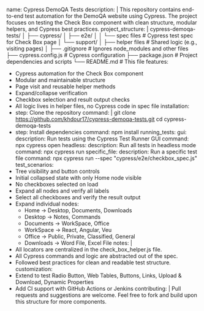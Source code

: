 name: Cypress DemoQA Tests
description: |
  This repository contains end-to-end test automation for the DemoQA website using Cypress. 
  The project focuses on testing the Check Box component with clean structure, modular helpers, and Cypress best practices.
project_structure: |
  cypress-demoqa-tests/
  │
  ├── cypress/
  │   ├── e2e/
  │   │   └── spec files         # Cypress test spec for Check Box page
  │   └── support/
  │       ├── helper files         # Shared logic (e.g., visiting pages)
  │
  ├── .gitignore                        # Ignores node_modules and other files
  ├── cypress.config.js                 # Cypress configuration
  ├── package.json                      # Project dependencies and scripts
  └── README.md                         # This file
features:
  - Cypress automation for the Check Box component
  - Modular and maintainable structure
  - Page visit and reusable helper methods
  - Expand/collapse verification
  - Checkbox selection and result output checks
  - All logic lives in helper files, no Cypress code in spec file
installation:
  - step: Clone the repository
    command: |
      git clone https://github.com/khdour17/cypress-demoqa-tests.git
      cd cypress-demoqa-tests
  - step: Install dependencies
    command: npm install
running_tests:
  gui:
    description: Run tests using the Cypress Test Runner GUI
    command: npx cypress open
  headless:
    description: Run all tests in headless mode
    command: npx cypress run
  specific_file:
    description: Run a specific test file
    command: npx cypress run --spec "cypress/e2e/checkbox_spec.js"
test_scenarios:
  - Tree visibility and button controls
  - Initial collapsed state with only Home node visible
  - No checkboxes selected on load
  - Expand all nodes and verify all labels
  - Select all checkboxes and verify the result output
  - Expand individual nodes:
    - Home → Desktop, Documents, Downloads
    - Desktop → Notes, Commands
    - Documents → WorkSpace, Office
    - WorkSpace → React, Angular, Veu
    - Office → Public, Private, Classified, General
    - Downloads → Word File, Excel File
notes: |
  - All locators are centralized in the check_box_helper.js file.
  - All Cypress commands and logic are abstracted out of the spec.
  - Followed best practices for clean and readable test structure.
customization:
  - Extend to test Radio Button, Web Tables, Buttons, Links, Upload & Download, Dynamic Properties
  - Add CI support with GitHub Actions or Jenkins
contributing: |
  Pull requests and suggestions are welcome. 
  Feel free to fork and build upon this structure for more components.
